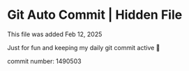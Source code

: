 # Git Auto Commit | Hidden File

This file was added Feb 12, 2025

Just for fun and keeping my daily git commit active 🤪

commit number: 1490503
